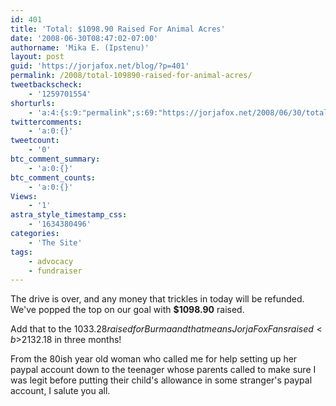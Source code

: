 ```yaml
---
id: 401
title: 'Total: $1098.90 Raised For Animal Acres'
date: '2008-06-30T08:47:02-07:00'
authorname: 'Mika E. (Ipstenu)'
layout: post
guid: 'https://jorjafox.net/blog/?p=401'
permalink: /2008/total-109890-raised-for-animal-acres/
tweetbackscheck:
    - '1259701554'
shorturls:
    - 'a:4:{s:9:"permalink";s:69:"https://jorjafox.net/2008/06/30/total-109890-raised-for-animal-acres/";s:7:"tinyurl";s:25:"http://tinyurl.com/mw7zku";s:4:"isgd";s:18:"http://is.gd/52Xqh";s:5:"bitly";s:20:"http://bit.ly/8Qbexy";}'
twittercomments:
    - 'a:0:{}'
tweetcount:
    - '0'
btc_comment_summary:
    - 'a:0:{}'
btc_comment_counts:
    - 'a:0:{}'
Views:
    - '1'
astra_style_timestamp_css:
    - '1634380496'
categories:
    - 'The Site'
tags:
    - advocacy
    - fundraiser
---
```


The drive is over, and any money that trickles in today will be refunded. We've popped the top on our goal with <strong>$1098.90</strong> raised.

Add that to the $1033.28 raised for Burma and that means Jorja Fox Fans raised <b>$2132.18</b> in three months!

From the 80ish year old woman who called me for help setting up her paypal account down to the teenager whose parents called to make sure I was legit before putting their child's allowance in some stranger's paypal account, I salute you all.
